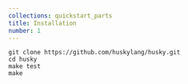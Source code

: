 ```yaml
---
collections: quickstart_parts
title: Installation
number: 1
---
```


    git clone https://github.com/huskylang/husky.git
    cd husky
    make test
    make
